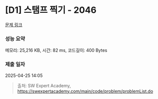 # [D1] 스탬프 찍기 - 2046 

[문제 링크](https://swexpertacademy.com/main/code/problem/problemDetail.do?contestProbId=AV5QKdT6AyYDFAUq) 

### 성능 요약

메모리: 25,216 KB, 시간: 82 ms, 코드길이: 400 Bytes

### 제출 일자

2025-04-25 14:05



> 출처: SW Expert Academy, https://swexpertacademy.com/main/code/problem/problemList.do